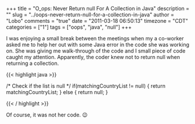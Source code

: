 +++
title = "O_ops: Never Return null For A Collection in Java"
description = ""
slug = "../oops-never-return-null-for-a-collection-in-java"
author = "Lobo"
comments = "true"
date = "2011-03-18 06:50:13"
timezone = "CDT"
categories = ["1"]
tags = ["oops", "java", "null"]
+++

I was enjoying a small break between the meetings when my a co-worker asked me to help her out with some Java error in the code she was working on. She was giving me walk-through of the code and I small piece of code caught my attention. Apparently, the coder knew not to return null when returning a collection.

{{< highlight java >}}

/* Check if the list is null \*/
if(matchingCountryList != null) {
	return matchingCountryList;
} else {
	return null;
}

{{< / highlight >}}

Of course, it was not her code. :wink:

